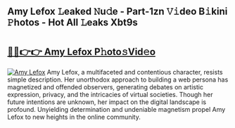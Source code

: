 ## Amy Lefox 𝙻eaked 𝙽u𝚍e - Part-1zn 𝚅𝚒deo B𝚒kini 𝙿hotos - Hot All 𝙻eaks Xbt9s

# <h2><a href="http://ld55682.urlbe.top/?page=Amy+Lefox">🔗🔗👉👉 Amy Lefox P𝚑oto𝚜Vid𝚎o</a></h2>

[![Amy Lefox](https://i.imgur.com/eBuTRDB.gif)](http://ld55682.urlbe.top/?page=Amy+Lefox)
Amy Lefox, a multifaceted and contentious character, resists simple description. Her unorthodox approach to building a web persona has magnetized and offended observers, generating debates on artistic expression, privacy, and the intricacies of virtual societies. Though her future intentions are unknown, her impact on the digital landscape is profound. Unyielding determination and undeniable magnetism propel Amy Lefox to new heights in the online community.
